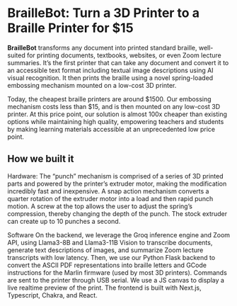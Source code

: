# BrailleBot: Turn a 3D Printer to a Braille Printer for $15

**BrailleBot** transforms any document into printed standard braille, well-suited for printing documents, textbooks, websites, or even Zoom lecture summaries. It’s the first printer that can take any document and convert it to an accessible text format including textual image descriptions using AI visual recognition. It then prints the braille using a novel spring-loaded embossing mechanism mounted on a low-cost 3D printer.

Today, the cheapest braille printers are around $1500. Our embossing mechanism costs less than $15, and is then mounted on any low-cost 3D printer. At this price point, our solution is almost 100x cheaper than existing options while maintaining high quality, empowering teachers and students by making learning materials accessible at an unprecedented low price point.


## How we built it

Hardware:
The “punch” mechanism is comprised of a series of 3D printed parts and powered by the printer’s extruder motor, making the modification incredibly fast and inexpensive. A snap action mechanism converts a quarter rotation of the extruder motor into a load and then rapid punch motion. A screw at the top allows the user to adjust the spring’s compression, thereby changing the depth of the punch. The stock extruder can create up to 10 punches a second. 

Software
On the backend, we leverage the Groq inference engine and Zoom API, using Llama3-8B and Llama3-11B Vision to transcribe documents, generate text descriptions of images, and summarize Zoom lecture transcripts with low latency. Then, we use our Python Flask backend to convert the ASCII PDF representations into braille letters and GCode instructions for the Marlin firmware (used by most 3D printers).
Commands are sent to the printer through USB serial.
We use a JS canvas to display a live realtime preview of the print.
The frontend is built with Next.js, Typescript, Chakra, and React.

